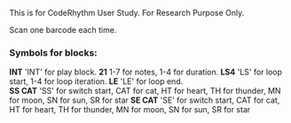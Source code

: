 This is for CodeRhythm User Study.
For Research Purpose Only.

Scan one barcode each time. 
### Symbols for blocks:
**INT** 'INT' for play block.
**21** 1-7 for notes, 1-4 for duration.
**LS4** 'LS' for loop start, 1-4 for loop iteration.
**LE** 'LE' for loop end.<br>
**SS CAT** 'SS' for switch start, CAT for cat, HT for heart, TH for thunder, MN for moon, SN for sun, SR for star
**SE CAT** 'SE' for switch start, CAT for cat, HT for heart, TH for thunder, MN for moon, SN for sun, SR for star